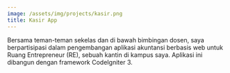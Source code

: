 ```yaml
---
image: /assets/img/projects/kasir.png
title: Kasir App
---
```


Bersama teman-teman sekelas dan di bawah bimbingan dosen, saya berpartisipasi dalam pengembangan aplikasi akuntansi berbasis web untuk Ruang Entrepreneur (RE), sebuah kantin di kampus saya. Aplikasi ini dibangun dengan framework CodeIgniter 3.